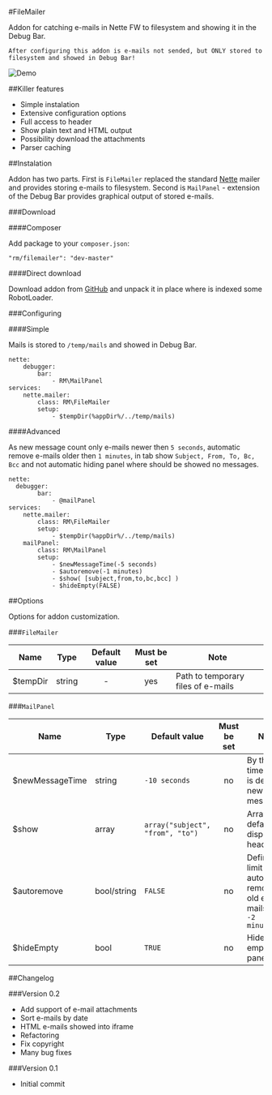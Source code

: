 #FileMailer

Addon for catching e-mails in Nette FW to filesystem and showing it in the Debug Bar.

```
After configuring this addon is e-mails not sended, but ONLY stored to filesystem and showed in Debug Bar!
```

![Demo](http://i41.tinypic.com/t9uuzq.png)

##Killer features

- Simple instalation
- Extensive configuration options
- Full access to header
- Show plain text and HTML output
- Possibility download the attachments
- Parser caching

##Instalation

Addon has two parts. First is `FileMailer` replaced the standard [Nette](http://nette.org) mailer and provides storing e-mails to filesystem. Second is `MailPanel` - extension of the Debug Bar provides graphical output of stored e-mails.

###Download

####Composer

Add package to your `composer.json`:

```
"rm/filemailer": "dev-master"
```

####Direct download

Download addon from [GitHub](https://github.com/romanmatyus/FileMailer) and unpack it in place where is indexed some RobotLoader.

###Configuring

####Simple

Mails is stored to `/temp/mails` and showed in Debug Bar.


```
nette:
	debugger:
		bar:
			- RM\MailPanel
services:
	nette.mailer:
		class: RM\FileMailer
		setup:
			- $tempDir(%appDir%/../temp/mails)
```

####Advanced

As new message count only e-mails newer then `5 seconds`, automatic remove e-mails older then `1 minutes`, in tab show `Subject, From, To, Bc, Bcc` and not automatic hiding panel where should be showed no messages.


```
nette:
  debugger:
		bar:
			- @mailPanel
services:
	nette.mailer:
		class: RM\FileMailer
		setup:
			- $tempDir(%appDir%/../temp/mails)
	mailPanel:
		class: RM\MailPanel
		setup:
			- $newMessageTime(-5 seconds)
			- $autoremove(-1 minutes)
			- $show( [subject,from,to,bc,bcc] )
			- $hideEmpty(FALSE)
```

##Options

Options for addon customization.

###`FileMailer`

| Name          |  Type  | Default value | Must be set |               Note                 |
| ------------- |:------:|:-------------:| :----------:| ---------------------------------- |
| $tempDir      | string |       -       |      yes    | Path to temporary files of e-mails |

###`MailPanel`

| Name            | Type        | Default value                    | Must be set | Note                                                             |
| --------------- | ----------- | ---------------------------------| :----------:| ---------------------------------------------------------------- |
| $newMessageTime | string      | `-10 seconds`                    | no          | By this time limit is defined new messages.                      |    
| $show           | array       | `array("subject", "from", "to")` | no          | Array of default displayed headers.                               |
| $autoremove     | bool/string | `FALSE`                          | no          | Define limit for automatic remove old e-mails. E.g. `-2 minutes` |
| $hideEmpty      | bool        | `TRUE`                           | no          | Hide empty panel?                                                |

##Changelog

###Version 0.2

- Add support of e-mail attachments
- Sort e-mails by date
- HTML e-mails showed into iframe
- Refactoring
- Fix copyright
- Many bug fixes

###Version 0.1

- Initial commit